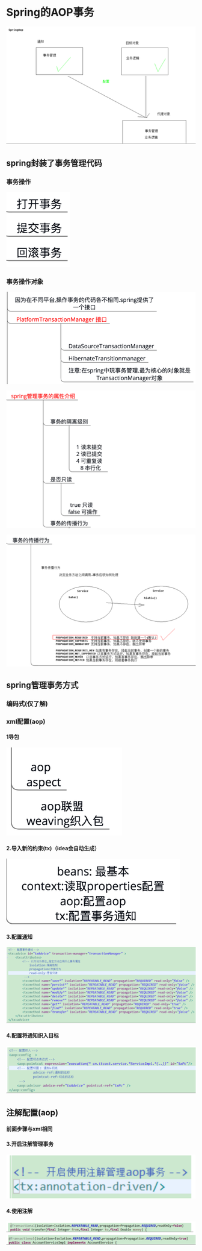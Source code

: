 # Spring的AOP事务

![](../../../.gitbook/assets/image%20%28188%29.png)

## spring封装了事务管理代码

### 事务操作

![](../../../.gitbook/assets/image%20%286%29.png)

### 事务操作对象

![](../../../.gitbook/assets/image%20%2833%29.png)

![](../../../.gitbook/assets/image%20%2832%29.png)

![](../../../.gitbook/assets/image%20%28155%29.png)

## spring管理事务方式

### 编码式\(仅了解\)

### xml配置\(aop\)

#### 1导包

![](../../../.gitbook/assets/image%20%2859%29.png)

#### 2.导入新的约束\(tx\)（idea会自动生成）

![](../../../.gitbook/assets/image%20%28110%29.png)

#### 3.配置通知

![](../../../.gitbook/assets/image%20%2852%29.png)

#### 4.配置将通知织入目标

![](../../../.gitbook/assets/image%20%28120%29.png)

## 注解配置\(aop\)

#### 前面步骤与xml相同

#### 3.开启注解管理事务

![](../../../.gitbook/assets/image%20%2861%29.png)

#### 4.使用注解

![](../../../.gitbook/assets/image%20%28134%29.png)



